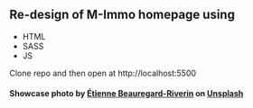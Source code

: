 ## Re-design of M-Immo homepage using
- HTML
- SASS
- JS

Clone repo and then open at http://localhost:5500

#### Showcase photo by <a href="https://unsplash.com/@etienne_beauregard?utm_source=unsplash&utm_medium=referral&utm_content=creditCopyText">Étienne Beauregard-Riverin</a> on <a href="https://unsplash.com/?utm_source=unsplash&utm_medium=referral&utm_content=creditCopyText">Unsplash</a>
  
